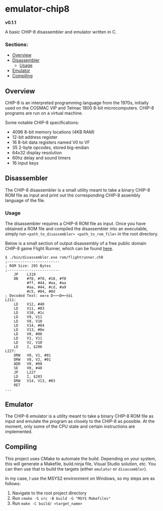# emulator-chip8
**v0.1.1**

A basic CHIP-8 disassembler and emulator written in C.

### Sections:
- [Overview](#overview)
- [Disassembler](#disassembler)
  -  [Usage](#usage)
- [Emulator](#overview)
- [Compiling](#compiling)

## Overview
CHIP-8 is an interpreted programming language from the 1970s, initially used on the COSMAC VIP and Telmac 1800 8-bit microcomputers. CHIP-8 programs are run on a virtual machine.

Some notable CHIP-8 specifications:
- 4096 8-bit memory locations (4KB RAM)
- 12-bit address register
- 16 8-bit data registers named V0 to VF
- 35 2-byte opcodes, stored big-endian
- 64x32 display resolution
- 60hz delay and sound timers
- 16 input keys

## Disassembler
The CHIP-8 disassembler is a small utility meant to take a binary CHIP-8 ROM file as input and print out the corresponding CHIP-8 assembly language of the file. 

### Usage
The disassembler requires a CHIP-8 ROM file as input. Once you have obtained a ROM file and compiled the disassembler into an executable, simply run `<path_to_disassembler> <path_to_rom_file>` in the root directory.

Below is a small section of output disassembly of a free public domain CHIP-8 game Flight Runner, which can be found [here](https://johnearnest.github.io/chip8Archive/).

```
$ ./bin/disassembler.exe rom/flightrunner.ch8
;------------------------
; ROM Size: 295 Bytes
;------------------------
    JP    L319
    DB    #f0, #f0, #18, #f0
          #ff, #44, #aa, #aa
          #aa, #44, #cd, #a9
          #c5, #84, #8d
; Decoded Text: ≡≡↑≡ D¬¬¬D═⌐┼äì
L211:
    LD    V12, #40
    LD    V11, #03
    LD    V10, #1c
    LD    V9, V11
    LD    V8, V10
    LD    V14, #04
    LD    V13, #0e
    LD    V0, #00
    LD    V1, V11
    LD    V2, V10
    LD    I, $206
L227:
    DRW   V0, V1, #01
    DRW   V0, V2, #01
    ADD   V0, #08
    SE    V0, #40
    JP    L227
    LD    I, $203
    DRW   V14, V13, #03
    RET
...
```

## Emulator
The CHIP-8 emulator is a utility meant to take a binary CHIP-8 ROM file as input and emulate the program as closely to the CHIP-8 as possible. At the moment, only some of the CPU state and certain instructions are implemented.

## Compiling
This project uses CMake to automate the build. Depending on your system, this will generate a Makefile, build.ninja file, Visual Studio solution, etc. You can then use that to build the targets (either `emulator` or `disassembler`). 

In my case, I use the MSYS2 environment on Windows, so my steps are as follows:
1. Navigate to the root project directory
2. Run `cmake -S src -B build -G "MSYS Makefiles"`
3. Run `make -C build/ <target_name>`
